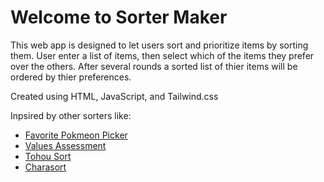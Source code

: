# Welcome to Sorter Maker
This web app is designed to let users sort and prioritize items by sorting them. 
User enter a list of items, then select which of the items they prefer over the others. 
After several rounds a sorted list of thier items will be ordered by thier preferences.

Created using HTML, JavaScript, and Tailwind.css

Inpsired by other sorters like:
- [Favorite Pokmeon Picker](https://www.dragonflycave.com/favorite.html)
- [Values Assessment](https://personalvalu.es/personal-values-test)
- [Tohou Sort](https://tohosort.frelia.my/)
- [Charasort](https://github.com/execfera/charasort/)
